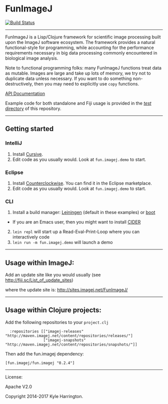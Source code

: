 # FunImageJ

[![Build Status](https://travis-ci.org/funimage/funimage.svg?branch=master)](https://travis-ci.org/funimage/funimage)

---

FunImageJ is a Lisp/Clojure framework for scientific image processing built upon the ImageJ software ecosystem. The framework provides a natural functional-style for programming, while accounting for the performance requirements necessary in big data processing commonly encountered in biological image analysis.

Note to functional programming folks: many FunImageJ functions treat data as mutable. Images are large and take up lots of memory, we try not to duplicate data unless necessary. If you want to do something non-destructively, then you may need to explicitly use `copy` functions.

[API Documentation](https://kephale.github.io/fun.imagej/)

Example code for both standalone and Fiji usage is provided in the [*test* directory](https://github.com/kephale/fun.imagej/tree/master/test/fun/imagej/test) of this repository.  

---

## Getting started

### IntelliJ

1. Install [Cursive](https://cursive-ide.com/userguide/). 
2. Edit code as you usually would. Look at `fun.imagej.demo` to start.

### Eclipse

1. Install [Counterclockwise](http://doc.ccw-ide.org/). You can find it in the Eclipse marketplace.
2. Edit code as you usually would. Look at `fun.imagej.demo` to start.

### CLI

1. Install a build manager: [Leiningen](https://leiningen.org/) (default in these examples) or [boot](https://github.com/boot-clj/boot)
- If you are an Emacs user, then you might want to install [CIDER](https://github.com/clojure-emacs/cider)
2. `lein repl` will start up a Read-Eval-Print-Loop where you can interactively code
3. `lein run -m fun.imagej.demo` will launch a demo

---

## Usage within ImageJ:

Add an update site like you would usually (see http://fiji.sc/List_of_update_sites)   

where the update site is: http://sites.imagej.net/FunImageJ/  

---

## Usage within Clojure projects:

Add the following repositories to your `project.clj`

```
  :repositories [["imagej-releases" "http://maven.imagej.net/content/repositories/releases/"]
                 ["imagej-snapshots" "http://maven.imagej.net/content/repositories/snapshots/"]]

```                 

Then add the fun.imagej dependency:

```
[fun.imagej/fun.imagej "0.2.4"]
```


---                 


License:

Apache V2.0

Copyright 2014-2017 Kyle Harrington.
